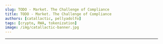 ```yaml
---
slug: TODO - Market. The Challenge of Compliance
title: TODO - Market. The Challenge of Compliance
authors: [catallactic, pellyadolfo]
tags: [crypto, RWA, tokenization]
image: /img/catallactic-banner.jpg
---
```

---



